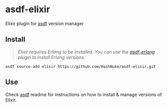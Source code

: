 # asdf-elixir

Elixir plugin for [asdf](https://github.com/HashNuke/asdf) version manager

## Install

> *Elixir requires Erlang to be installed. You can use the [asdf-erlang](https://github.com/HashNuke/asdf-erlang) plugin to install Erlang versions.*

```
asdf source-add elixir https://github.com/HashNuke/asdf-elixir.git
```

## Use

Check [asdf](https://github.com/HashNuke/asdf) readme for instructions on how to install & manage versions of Elixir.
